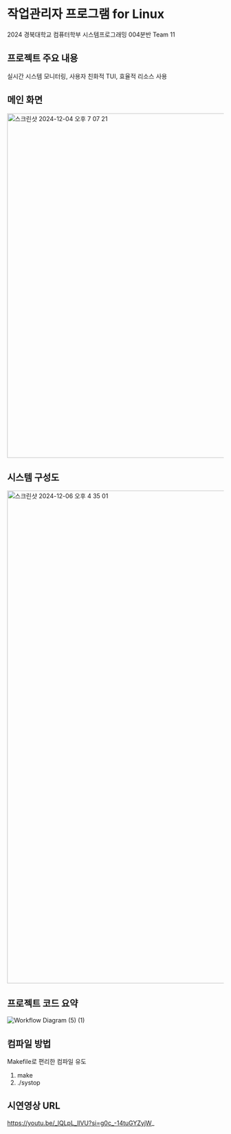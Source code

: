 # 작업관리자 프로그램 for Linux
2024 경북대학교 컴퓨터학부 시스템프로그래밍 004분반 Team 11 

## 프로젝트 주요 내용
실시간 시스템 모니터링,
사용자 친화적 TUI,
효율적 리소스 사용

## 메인 화면
<img width="801" alt="스크린샷 2024-12-04 오후 7 07 21" src="https://github.com/user-attachments/assets/03395c90-e60e-4544-a58a-6c34ee9aa93b">

## 시스템 구성도
<img width="1146" alt="스크린샷 2024-12-06 오후 4 35 01" src="https://github.com/user-attachments/assets/d3d6432f-aab1-4605-8322-2593c6e4d473">

## 프로젝트 코드 요약
![Workflow Diagram (5) (1)](https://github.com/user-attachments/assets/228fa2d3-a548-45c5-80e0-291223d746fa)

## 컴파일 방법
Makefile로 편리한 컴파일 유도
1) make
2) ./systop 

## 시연영상 URL
https://youtu.be/_lQLpL_llVU?si=g0c_-14tuGYZyjW_
